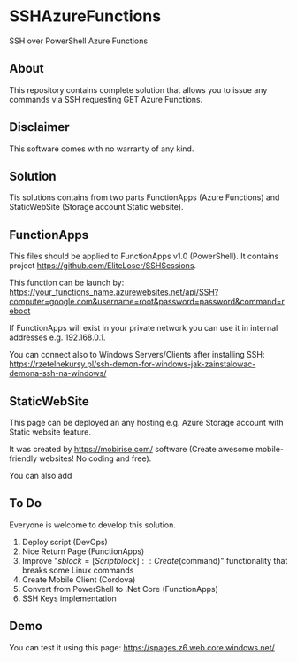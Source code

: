 # SSHAzureFunctions
SSH over PowerShell Azure Functions

## About

This repository contains complete solution that allows you to issue any commands via SSH requesting GET Azure Functions.

## Disclaimer

This software comes with no warranty of any kind.

## Solution

Tis solutions contains from two parts FunctionApps (Azure Functions) and StaticWebSite (Storage account Static website).

## FunctionApps

This files should be applied to FunctionApps v1.0 (PowerShell). It contains project https://github.com/EliteLoser/SSHSessions.

This function can be launch by:
https://your_functions_name.azurewebsites.net/api/SSH?computer=google.com&username=root&password=password&command=reboot

If FunctionApps will exist in your private network you can use it in internal addresses e.g. 192.168.0.1.

You can connect also to Windows Servers/Clients after installing SSH: https://rzetelnekursy.pl/ssh-demon-for-windows-jak-zainstalowac-demona-ssh-na-windows/

## StaticWebSite

This page can be deployed an any hosting e.g. Azure Storage account with Static website feature.

It was created by https://mobirise.com/ software (Create awesome mobile-friendly websites! No coding and free).

You can also add 

## To Do

Everyone is welcome to develop this solution.

1. Deploy script (DevOps)
2. Nice Return Page (FunctionApps)
3. Improve "$sblock  = [Scriptblock]::Create($command)" functionality that breaks some Linux commands  
4. Create Mobile Client (Cordova)
5. Convert from PowerShell to .Net Core (FunctionApps)
6. SSH Keys implementation

## Demo
You can test it using this page: https://spages.z6.web.core.windows.net/
